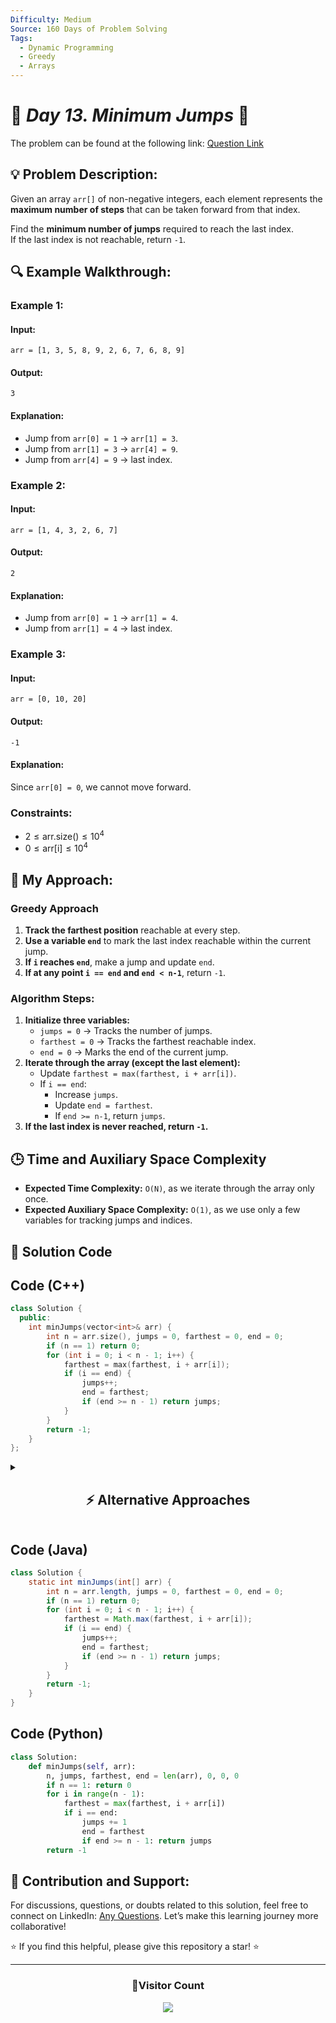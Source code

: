 ```yaml
---
Difficulty: Medium
Source: 160 Days of Problem Solving
Tags:
  - Dynamic Programming
  - Greedy
  - Arrays
---
```


# 🚀 _Day 13. Minimum Jumps_ 🧠

The problem can be found at the following link: [Question Link](http://geeksforgeeks.org/batch/gfg-160-problems/track/dynamic-programming-gfg-160/problem/minimum-number-of-jumps-1587115620)

## 💡 **Problem Description:**

Given an array `arr[]` of non-negative integers, each element represents the **maximum number of steps** that can be taken forward from that index.

Find the **minimum number of jumps** required to reach the last index.  
If the last index is not reachable, return `-1`.

## 🔍 **Example Walkthrough:**

### **Example 1:**

#### **Input:**

```
arr = [1, 3, 5, 8, 9, 2, 6, 7, 6, 8, 9]
```

#### **Output:**

```
3
```

#### **Explanation:**

- Jump from `arr[0] = 1` → `arr[1] = 3`.
- Jump from `arr[1] = 3` → `arr[4] = 9`.
- Jump from `arr[4] = 9` → last index.

### **Example 2:**

#### **Input:**

```
arr = [1, 4, 3, 2, 6, 7]
```

#### **Output:**

```
2
```

#### **Explanation:**

- Jump from `arr[0] = 1` → `arr[1] = 4`.
- Jump from `arr[1] = 4` → last index.

### **Example 3:**

#### **Input:**

```
arr = [0, 10, 20]
```

#### **Output:**

```
-1
```

#### **Explanation:**

Since `arr[0] = 0`, we cannot move forward.

### **Constraints:**

- $2 \leq \text{arr.size()} \leq 10^4$
- $0 \leq \text{arr[i]} \leq 10^4$

## 🎯 **My Approach:**

### **Greedy Approach**

1. **Track the farthest position** reachable at every step.
2. **Use a variable `end`** to mark the last index reachable within the current jump.
3. **If `i` reaches `end`**, make a jump and update `end`.
4. **If at any point `i == end` and `end < n-1`**, return `-1`.

### **Algorithm Steps:**

1. **Initialize three variables:**
   - `jumps = 0` → Tracks the number of jumps.
   - `farthest = 0` → Tracks the farthest reachable index.
   - `end = 0` → Marks the end of the current jump.
2. **Iterate through the array (except the last element):**
   - Update `farthest = max(farthest, i + arr[i])`.
   - If `i == end`:
     - Increase `jumps`.
     - Update `end = farthest`.
     - If `end >= n-1`, return `jumps`.
3. **If the last index is never reached, return `-1`.**

## 🕒 **Time and Auxiliary Space Complexity**

- **Expected Time Complexity:** `O(N)`, as we iterate through the array only once.
- **Expected Auxiliary Space Complexity:** `O(1)`, as we use only a few variables for tracking jumps and indices.

## 📝 **Solution Code**

## **Code (C++)**

```cpp
class Solution {
  public:
    int minJumps(vector<int>& arr) {
        int n = arr.size(), jumps = 0, farthest = 0, end = 0;
        if (n == 1) return 0;
        for (int i = 0; i < n - 1; i++) {
            farthest = max(farthest, i + arr[i]);
            if (i == end) {
                jumps++;
                end = farthest;
                if (end >= n - 1) return jumps;
            }
        }
        return -1;
    }
};
```

<details>
<summary><h2 align="center">⚡ Alternative Approaches</h2></summary>

## **2️⃣ Dynamic Programming (O(N²) Time, O(N) Space) — DP Approach**

### **Algorithm Steps:**

1. Use a **1D DP array** `dp[i]`, where `dp[i]` stores the **minimum jumps** needed to reach index `i`.
2. **Base Case:**
   - `dp[0] = 0` (0 jumps needed at the start).
   - Initialize `dp[i] = INT_MAX` for all `i > 0`.
3. **Transition:**
   - For every `j < i`, check if `j` can reach `i` (`j + arr[j] ≥ i`).
   - If yes, update `dp[i] = min(dp[i], dp[j] + 1)`.
4. **Return `dp[n-1]`, or `-1` if `dp[n-1]` is `INT_MAX` (unreachable).**

```cpp
class Solution {
  public:
    int minJumps(vector<int>& arr) {
        int n = arr.size();
        vector<int> dp(n, INT_MAX);
        dp[0] = 0;
        for (int i = 1; i < n; i++)
            for (int j = 0; j < i; j++)
                if (j + arr[j] >= i && dp[j] != INT_MAX)
                    dp[i] = min(dp[i], dp[j] + 1);
        return dp[n-1] == INT_MAX ? -1 : dp[n-1];
    }
};
```

✅ **Time Complexity:** `O(N²)`  
✅ **Space Complexity:** `O(N)`

## **3️⃣ BFS (O(N) Time, O(N) Space) — Optimal Approach**

### **Algorithm Steps:**

1. Use a **queue** to track the farthest reachable index in **BFS style**.
2. At each level, explore all possible jumps.
3. **Use BFS levels as jump count**:
   - Process all indices reachable from the current level before moving to the next.
   - When reaching the last index, return the number of jumps.

```cpp
class Solution {
  public:
    int minJumps(vector<int>& arr) {
        int n = arr.size();
        if (n == 1) return 0;
        queue<int> q;
        vector<bool> visited(n, false);
        q.push(0);
        visited[0] = true;
        int jumps = 0;
        while (!q.empty()) {
            int size = q.size();
            while (size--) {
                int i = q.front();
                q.pop();
                for (int j = 1; j <= arr[i]; j++) {
                    int next = i + j;
                    if (next >= n - 1) return jumps + 1;
                    if (!visited[next]) {
                        visited[next] = true;
                        q.push(next);
                    }
                }
            }
            jumps++;
        }
        return -1;
    }
};
```

✅ **Time Complexity:** `O(N)`  
✅ **Space Complexity:** `O(N)`

## **Comparison of Approaches**

| **Approach**            | ⏱️ **Time Complexity** | 🗂️ **Space Complexity** | ✅ **Pros**                      | ⚠️ **Cons**               |
| ----------------------- | ---------------------- | ----------------------- | -------------------------------- | ------------------------- |
| **Greedy (Optimized)**  | 🟢 `O(N)`              | 🟢 `O(1)`               | Fastest, simple, works in `O(N)` | Requires greedy intuition |
| **Dynamic Programming** | 🟡 `O(N²)`             | 🟡 `O(N)`               | Intuitive                        | Slower for large inputs   |
| **BFS Approach**        | 🟢 `O(N)`              | 🔴 `O(N)`               | Good for large inputs            | Uses extra space          |

✅ **Best Choice?**

- **For fast execution:** Use **Greedy Approach (`O(N)`)**.
- **For structured approach:** Use **1D DP (`O(N²)`)**.
- **For handling larger inputs:** Use **BFS (`O(N)`)**.

</details>

## **Code (Java)**

```java
class Solution {
    static int minJumps(int[] arr) {
        int n = arr.length, jumps = 0, farthest = 0, end = 0;
        if (n == 1) return 0;
        for (int i = 0; i < n - 1; i++) {
            farthest = Math.max(farthest, i + arr[i]);
            if (i == end) {
                jumps++;
                end = farthest;
                if (end >= n - 1) return jumps;
            }
        }
        return -1;
    }
}
```

## **Code (Python)**

```python
class Solution:
    def minJumps(self, arr):
        n, jumps, farthest, end = len(arr), 0, 0, 0
        if n == 1: return 0
        for i in range(n - 1):
            farthest = max(farthest, i + arr[i])
            if i == end:
                jumps += 1
                end = farthest
                if end >= n - 1: return jumps
        return -1
```

## 🎯 **Contribution and Support:**

For discussions, questions, or doubts related to this solution, feel free to connect on LinkedIn: [Any Questions](https://www.linkedin.com/in/patel-hetkumar-sandipbhai-8b110525a/). Let’s make this learning journey more collaborative!

⭐ If you find this helpful, please give this repository a star! ⭐

---

<div align="center">
  <h3><b>📍Visitor Count</b></h3>
</div>

<p align="center">
  <img src="https://visitor-badge.laobi.icu/badge?page_id=Hunterdii.GeeksforGeeks-POTD" />
</p>
